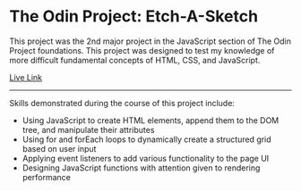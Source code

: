 # The Odin Project: Etch-A-Sketch

This project was the 2nd major project in the JavaScript section of The Odin Project foundations. This project was designed to test my knowledge of more difficult fundamental concepts of HTML, CSS, and JavaScript.

[Live Link](https://austinmccallister.github.io/odin-etch-a-sketch/)

---

Skills demonstrated during the course of this project include:

- Using JavaScript to create HTML elements, append them to the DOM tree, and manipulate their attributes
- Using for and forEach loops to dynamically create a structured grid based on user input
- Applying event listeners to add various functionality to the page UI
- Designing JavaScript functions with attention given to rendering performance
